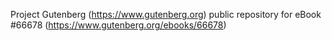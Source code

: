 Project Gutenberg (https://www.gutenberg.org) public repository for
eBook #66678 (https://www.gutenberg.org/ebooks/66678)

